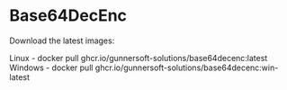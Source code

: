 # Base64DecEnc

Download the latest images:

Linux   - docker pull ghcr.io/gunnersoft-solutions/base64decenc:latest
Windows - docker pull ghcr.io/gunnersoft-solutions/base64decenc:win-latest
